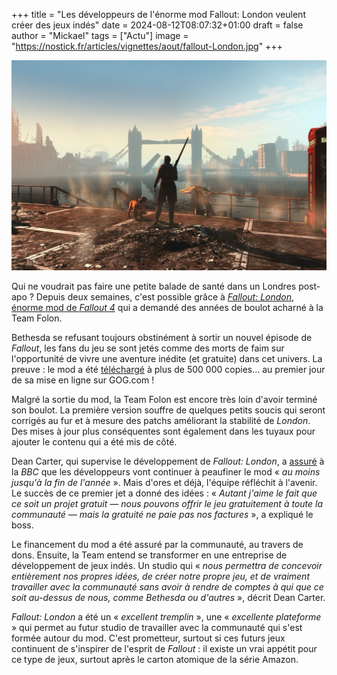 +++
title = "Les développeurs de l'énorme mod Fallout: London veulent créer des jeux indés"
date = 2024-08-12T08:07:32+01:00
draft = false
author = "Mickael"
tags = ["Actu"]
image = "https://nostick.fr/articles/vignettes/aout/fallout-London.jpg"
+++

![Fallout: London](fallout-London.jpg "") 

Qui ne voudrait pas faire une petite balade de santé dans un Londres post-apo ? Depuis deux semaines, c'est possible grâce à [*Fallout: London*, énorme mod de *Fallout 4*](https://nostick.fr/articles/2024/juillet/2507-fallout-london-apocalypse-londres/) qui a demandé des années de boulot acharné à la Team Folon. 

Bethesda se refusant toujours obstinément à sortir un nouvel épisode de *Fallout*, les fans du jeu se sont jetés comme des morts de faim sur l'opportunité de vivre une aventure inédite (et gratuite) dans cet univers. La preuve : le mod a été [téléchargé](https://gog.prowly.com/341821-fallout-london-becomes-the-fastest-redeemed-game-of-all-time-on-gog-and-brings-in-an-update) à plus de 500 000 copies… au premier jour de sa mise en ligne sur GOG.com !

Malgré la sortie du mod, la Team Folon est encore très loin d'avoir terminé son boulot. La première version souffre de quelques petits soucis qui seront corrigés au fur et à mesure des patchs améliorant la stabilité de *London*. Des mises à jour plus conséquentes sont également dans les tuyaux pour ajouter le contenu qui a été mis de côté.

Dean Carter, qui supervise le développement de *Fallout: London*, a [assuré](https://www.youtube.com/watch?v=aXld-FJOqHE) à la *BBC* que les développeurs vont continuer à peaufiner le mod « *au moins jusqu'à la fin de l'année* ». Mais d'ores et déjà, l'équipe réfléchit à l'avenir. Le succès de ce premier jet a donné des idées : « *Autant j'aime le fait que ce soit un projet gratuit — nous pouvons offrir le jeu gratuitement à toute la communauté — mais la gratuité ne paie pas nos factures* », a expliqué le boss.

Le financement du mod a été assuré par la communauté, au travers de dons. Ensuite, la Team entend se transformer en une entreprise de développement de jeux indés. Un studio qui « *nous permettra de concevoir entièrement nos propres idées, de créer notre propre jeu, et de vraiment travailler avec la communauté sans avoir à rendre de comptes à qui que ce soit au-dessus de nous, comme Bethesda ou d'autres* », décrit Dean Carter.

*Fallout: London* a été un « *excellent tremplin* », une « *excellente plateforme* » qui permet au futur studio de travailler avec la communauté qui s'est formée autour du mod. C'est prometteur, surtout si ces futurs jeux continuent de s'inspirer de l'esprit de *Fallout* : il existe un vrai appétit pour ce type de jeux, surtout après le carton atomique de la série Amazon.